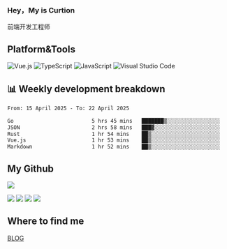 ### Hey，My is Curtion
前端开发工程师
## Platform&Tools

![Vue.js](https://img.shields.io/badge/-Vue.js-4FC08D?style=flat-square&logo=Vue.js&logoColor=white)
![TypeScript](https://img.shields.io/badge/-TypeScript-007ACC?style=flat-square&logo=typescript&logoColor=white)
![JavaScript](https://img.shields.io/badge/-JavaScript-F7DF1E?style=flat-square&logo=javascript&logoColor=black)
![Visual Studio Code](https://img.shields.io/badge/-VSCode-007ACC?style=flat-square&logo=Visual-Studio-Code&logoColor=white)

## 📊 Weekly development breakdown

<!--START_SECTION:waka-->

```txt
From: 15 April 2025 - To: 22 April 2025

Go                         5 hrs 45 mins   ███████▒░░░░░░░░░░░░░░░░░   29.48 %
JSON                       2 hrs 58 mins   ███▓░░░░░░░░░░░░░░░░░░░░░   15.17 %
Rust                       1 hr 54 mins    ██▒░░░░░░░░░░░░░░░░░░░░░░   09.74 %
Vue.js                     1 hr 53 mins    ██▒░░░░░░░░░░░░░░░░░░░░░░   09.63 %
Markdown                   1 hr 52 mins    ██▒░░░░░░░░░░░░░░░░░░░░░░   09.63 %
```

<!--END_SECTION:waka-->

## My Github

![](http://github-profile-summary-cards.vercel.app/api/cards/profile-details?username=curtion&theme=nord_bright)

![](http://github-profile-summary-cards.vercel.app/api/cards/stats?username=curtion&theme=nord_bright)
![](http://github-profile-summary-cards.vercel.app/api/cards/productive-time?username=curtion&theme=nord_bright&utcOffset=8)
![](http://github-profile-summary-cards.vercel.app/api/cards/repos-per-language?username=curtion&theme=nord_bright)
![](http://github-profile-summary-cards.vercel.app/api/cards/most-commit-language?username=curtion&theme=nord_bright)

## Where to find me

[BLOG](https://blog.3gxk.net)
